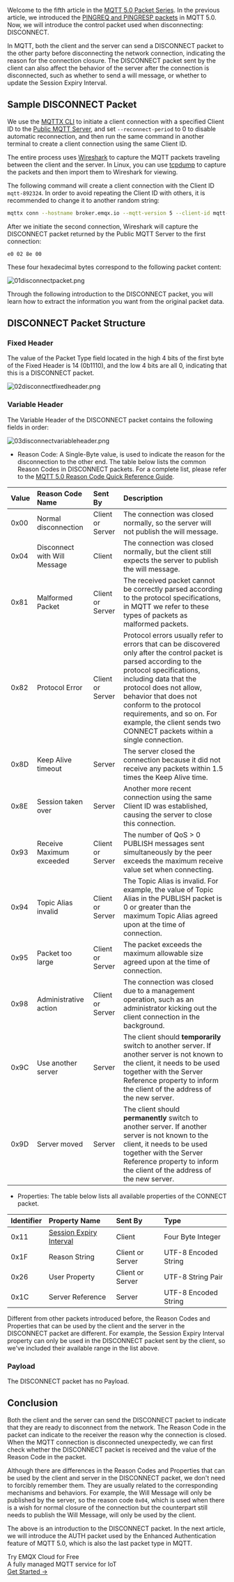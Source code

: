 Welcome to the fifth article in the [MQTT 5.0 Packet Series](https://www.emqx.com/en/blog/introduction-to-mqtt-control-packets). In the previous article, we introduced the [PINGREQ and PINGRESP packets](https://www.emqx.com/en/blog/mqtt-5-0-control-packets-04-pingreq-pingresp) in MQTT 5.0. Now, we will introduce the control packet used when disconnecting: DISCONNECT.

In MQTT, both the client and the server can send a DISCONNECT packet to the other party before disconnecting the network connection, indicating the reason for the connection closure. The DISCONNECT packet sent by the client can also affect the behavior of the server after the connection is disconnected, such as whether to send a will message, or whether to update the Session Expiry Interval.

## Sample DISCONNECT Packet

We use the [MQTTX CLI](https://mqttx.app/) to initiate a client connection with a specified Client ID to the [Public MQTT Server](http://broker.emqx.io), and set `--reconnect-period` to 0 to disable automatic reconnection, and then run the same command in another terminal to create a client connection using the same Client ID.

The entire process uses [Wireshark](https://www.wireshark.org/) to capture the MQTT packets traveling between the client and the server. In Linux, you can use [tcpdump](https://en.wikipedia.org/wiki/Tcpdump) to capture the packets and then import them to Wireshark for viewing.

The following command will create a client connection with the Client ID `mqtt-892324`. In order to avoid repeating the Client ID with others, it is recommended to change it to another random string:

```bash
mqttx conn --hostname broker.emqx.io --mqtt-version 5 --client-id mqtt-892324 \ --reconnect-period 0
```

After we initiate the second connection, Wireshark will capture the DISCONNECT packet returned by the Public MQTT Server to the first connection:

```
e0 02 8e 00
```

These four hexadecimal bytes correspond to the following packet content:

![01disconnectpacket.png](https://assets.emqx.com/images/ed0592c988b7fc7869dae227a431a053.png)

Through the following introduction to the DISCONNECT packet, you will learn how to extract the information you want from the original packet data.

## DISCONNECT Packet Structure

### Fixed Header

The value of the Packet Type field located in the high 4 bits of the first byte of the Fixed Header is 14 (0b1110), and the low 4 bits are all 0, indicating that this is a DISCONNECT packet.

![02disconnectfixedheader.png](https://assets.emqx.com/images/3164fc20dfc619af9be401e63e0459c8.png)

### Variable Header

The Variable Header of the DISCONNECT packet contains the following fields in order:

![03disconnectvariableheader.png](https://assets.emqx.com/images/11124887504b81d0004c4bd90484066c.png)

- Reason Code: A Single-Byte value, is used to indicate the reason for the disconnection to the other end. The table below lists the common Reason Codes in DISCONNECT packets. For a complete list, please refer to the [MQTT 5.0 Reason Code Quick Reference Guide](https://www.emqx.com/en/blog/mqtt5-new-features-reason-code-and-ack).

| **Value** | **Reason Code Name**         | **Sent By**      | **Description**                                              |
| :-------- | :--------------------------- | :--------------- | :----------------------------------------------------------- |
| 0x00      | Normal disconnection         | Client or Server | The connection was closed normally, so the server will not publish the will message. |
| 0x04      | Disconnect with Will Message | Client           | The connection was closed normally, but the client still expects the server to publish the will message. |
| 0x81      | Malformed Packet             | Client or Server | The received packet cannot be correctly parsed according to the protocol specifications, in MQTT we refer to these types of packets as malformed packets. |
| 0x82      | Protocol Error               | Client or Server | Protocol errors usually refer to errors that can be discovered only after the control packet is parsed according to the protocol specifications, including data that the protocol does not allow, behavior that does not conform to the protocol requirements, and so on. For example, the client sends two CONNECT packets within a single connection. |
| 0x8D      | Keep Alive timeout           | Server           | The server closed the connection because it did not receive any packets within 1.5 times the Keep Alive time. |
| 0x8E      | Session taken over           | Server           | Another more recent connection using the same Client ID was established, causing the server to close this connection. |
| 0x93      | Receive Maximum exceeded     | Client or Server | The number of QoS > 0 PUBLISH messages sent simultaneously by the peer exceeds the maximum receive value set when connecting. |
| 0x94      | Topic Alias invalid          | Client or Server | The Topic Alias is invalid. For example, the value of Topic Alias in the PUBLISH packet is 0 or greater than the maximum Topic Alias agreed upon at the time of connection. |
| 0x95      | Packet too large             | Client or Server | The packet exceeds the maximum allowable size agreed upon at the time of connection. |
| 0x98      | Administrative action        | Client or Server | The connection was closed due to a management operation, such as an administrator kicking out the client connection in the background. |
| 0x9C      | Use another server           | Server           | The client should **temporarily** switch to another server. If another server is not known to the client, it needs to be used together with the Server Reference property to inform the client of the address of the new server. |
| 0x9D      | Server moved                 | Server           | The client should **permanently** switch to another server. If another server is not known to the client, it needs to be used together with the Server Reference property to inform the client of the address of the new server. |

- Properties: The table below lists all available properties of the CONNECT packet.

| **Identifier** | **Property Name**                                            | **Sent By**      | **Type**             |
| :------------- | :----------------------------------------------------------- | :--------------- | :------------------- |
| 0x11           | [Session Expiry Interval](https://www.emqx.com/en/blog/mqtt5-new-feature-clean-start-and-session-expiry-interval) | Client           | Four Byte Integer    |
| 0x1F           | Reason String                                                | Client or Server | UTF-8 Encoded String |
| 0x26           | User Property                                                | Client or Server | UTF-8 String Pair    |
| 0x1C           | Server Reference                                             | Server           | UTF-8 Encoded String |

Different from other packets introduced before, the Reason Codes and Properties that can be used by the client and the server in the DISCONNECT packet are different. For example, the Session Expiry Interval property can only be used in the DISCONNECT packet sent by the client, so we've included their available range in the list above.

### Payload

The DISCONNECT packet has no Payload.

## Conclusion

Both the client and the server can send the DISCONNECT packet to indicate that they are ready to disconnect from the network. The Reason Code in the packet can indicate to the receiver the reason why the connection is closed. When the MQTT connection is disconnected unexpectedly, we can first check whether the DISCONNECT packet is received and the value of the Reason Code in the packet.

Although there are differences in the Reason Codes and Properties that can be used by the client and server in the DISCONNECT packet, we don't need to forcibly remember them. They are usually related to the corresponding mechanisms and behaviors. For example, the Will Message will only be published by the server, so the reason code `0x04`, which is used when there is a wish for normal closure of the connection but the counterpart still needs to publish the Will Message, will only be used by the client.

The above is an introduction to the DISCONNECT packet. In the next article, we will introduce the AUTH packet used by the Enhanced Authentication feature of MQTT 5.0, which is also the last packet type in MQTT.

<section class="promotion">
    <div>
        Try EMQX Cloud for Free
        <div class="is-size-14 is-text-normal has-text-weight-normal">A fully managed MQTT service for IoT</div>
    </div>
    <a href="https://accounts.emqx.com/signup?continue=https://cloud-intl.emqx.com/console/deployments/0?oper=new" class="button is-gradient px-5">Get Started →</a>
</section>
